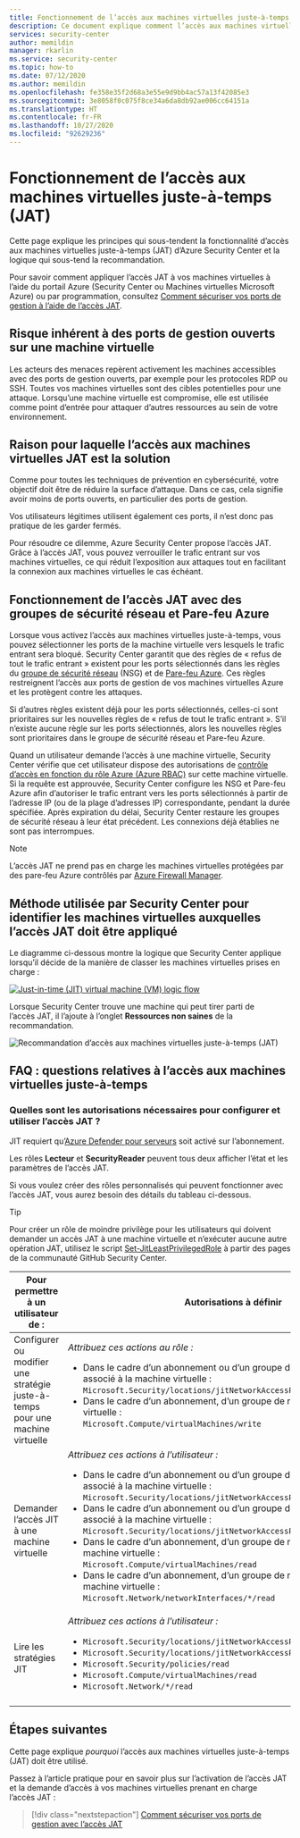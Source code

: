 ```yaml
---
title: Fonctionnement de l’accès aux machines virtuelles juste-à-temps dans Azure Security Center
description: Ce document explique comment l’accès aux machines virtuelles juste-à-temps dans Azure Security Center peut vous aider à contrôler l’accès à vos machines virtuelles Azure.
services: security-center
author: memildin
manager: rkarlin
ms.service: security-center
ms.topic: how-to
ms.date: 07/12/2020
ms.author: memildin
ms.openlocfilehash: fe358e35f2d68a3e55e9d9bb4ac57a13f42085e3
ms.sourcegitcommit: 3e8058f0c075f8ce34a6da8db92ae006cc64151a
ms.translationtype: HT
ms.contentlocale: fr-FR
ms.lasthandoff: 10/27/2020
ms.locfileid: "92629236"
---
```

# <a name="understanding-just-in-time-jit-vm-access"></a>Fonctionnement de l’accès aux machines virtuelles juste-à-temps (JAT)

Cette page explique les principes qui sous-tendent la fonctionnalité d’accès aux machines virtuelles juste-à-temps (JAT) d’Azure Security Center et la logique qui sous-tend la recommandation.

Pour savoir comment appliquer l’accès JAT à vos machines virtuelles à l’aide du portail Azure (Security Center ou Machines virtuelles Microsoft Azure) ou par programmation, consultez [Comment sécuriser vos ports de gestion à l’aide de l’accès JAT](security-center-just-in-time.md).


## <a name="the-risk-of-open-management-ports-on-a-virtual-machine"></a>Risque inhérent à des ports de gestion ouverts sur une machine virtuelle

Les acteurs des menaces repèrent activement les machines accessibles avec des ports de gestion ouverts, par exemple pour les protocoles RDP ou SSH. Toutes vos machines virtuelles sont des cibles potentielles pour une attaque. Lorsqu’une machine virtuelle est compromise, elle est utilisée comme point d’entrée pour attaquer d’autres ressources au sein de votre environnement.



## <a name="why-jit-vm-access-is-the-solution"></a>Raison pour laquelle l’accès aux machines virtuelles JAT est la solution 

Comme pour toutes les techniques de prévention en cybersécurité, votre objectif doit être de réduire la surface d’attaque. Dans ce cas, cela signifie avoir moins de ports ouverts, en particulier des ports de gestion.

Vos utilisateurs légitimes utilisent également ces ports, il n’est donc pas pratique de les garder fermés.

Pour résoudre ce dilemme, Azure Security Center propose l’accès JAT. Grâce à l’accès JAT, vous pouvez verrouiller le trafic entrant sur vos machines virtuelles, ce qui réduit l’exposition aux attaques tout en facilitant la connexion aux machines virtuelles le cas échéant.



## <a name="how-jit-operates-with-network-security-groups-and-azure-firewall"></a>Fonctionnement de l’accès JAT avec des groupes de sécurité réseau et Pare-feu Azure

Lorsque vous activez l’accès aux machines virtuelles juste-à-temps, vous pouvez sélectionner les ports de la machine virtuelle vers lesquels le trafic entrant sera bloqué. Security Center garantit que des règles de « refus de tout le trafic entrant » existent pour les ports sélectionnés dans les règles du [groupe de sécurité réseau](../virtual-network/network-security-groups-overview.md#security-rules) (NSG) et de [Pare-feu Azure](../firewall/rule-processing.md). Ces règles restreignent l’accès aux ports de gestion de vos machines virtuelles Azure et les protègent contre les attaques. 

Si d’autres règles existent déjà pour les ports sélectionnés, celles-ci sont prioritaires sur les nouvelles règles de « refus de tout le trafic entrant ». S’il n’existe aucune règle sur les ports sélectionnés, alors les nouvelles règles sont prioritaires dans le groupe de sécurité réseau et Pare-feu Azure.

Quand un utilisateur demande l’accès à une machine virtuelle, Security Center vérifie que cet utilisateur dispose des autorisations de [contrôle d’accès en fonction du rôle Azure (Azure RBAC)](../role-based-access-control/role-assignments-portal.md) sur cette machine virtuelle. Si la requête est approuvée, Security Center configure les NSG et Pare-feu Azure afin d’autoriser le trafic entrant vers les ports sélectionnés à partir de l’adresse IP (ou de la plage d’adresses IP) correspondante, pendant la durée spécifiée. Après expiration du délai, Security Center restaure les groupes de sécurité réseau à leur état précédent. Les connexions déjà établies ne sont pas interrompues.

> [!NOTE]
> L’accès JAT ne prend pas en charge les machines virtuelles protégées par des pare-feu Azure contrôlés par [Azure Firewall Manager](../firewall-manager/overview.md).




## <a name="how-security-center-identifies-which-vms-should-have-jit-applied"></a>Méthode utilisée par Security Center pour identifier les machines virtuelles auxquelles l’accès JAT doit être appliqué

Le diagramme ci-dessous montre la logique que Security Center applique lorsqu’il décide de la manière de classer les machines virtuelles prises en charge : 

[![Just-in-time (JIT) virtual machine (VM) logic flow](media/just-in-time-explained/jit-logic-flow.png)](media/just-in-time-explained/jit-logic-flow.png#lightbox)

Lorsque Security Center trouve une machine qui peut tirer parti de l’accès JAT, il l’ajoute à l’onglet **Ressources non saines** de la recommandation. 

![Recommandation d’accès aux machines virtuelles juste-à-temps (JAT)](./media/just-in-time-explained/unhealthy-resources.png)


## <a name="faq---questions-about-just-in-time-virtual-machine-access"></a>FAQ : questions relatives à l’accès aux machines virtuelles juste-à-temps

### <a name="what-permissions-are-needed-to-configure-and-use-jit"></a>Quelles sont les autorisations nécessaires pour configurer et utiliser l’accès JAT ?

JIT requiert qu’[Azure Defender pour serveurs](defender-for-servers-introduction.md) soit activé sur l’abonnement. 

Les rôles **Lecteur** et **SecurityReader** peuvent tous deux afficher l’état et les paramètres de l’accès JAT.

Si vous voulez créer des rôles personnalisés qui peuvent fonctionner avec l’accès JAT, vous aurez besoin des détails du tableau ci-dessous.

> [!TIP]
> Pour créer un rôle de moindre privilège pour les utilisateurs qui doivent demander un accès JAT à une machine virtuelle et n’exécuter aucune autre opération JAT, utilisez le script [Set-JitLeastPrivilegedRole](https://github.com/Azure/Azure-Security-Center/tree/master/Powershell%20scripts/JIT%20Custom%20Role) à partir des pages de la communauté GitHub Security Center.

| Pour permettre à un utilisateur de : | Autorisations à définir|
| --- | --- |
| Configurer ou modifier une stratégie juste-à-temps pour une machine virtuelle | *Attribuez ces actions au rôle :*  <ul><li>Dans le cadre d’un abonnement ou d’un groupe de ressources qui est associé à la machine virtuelle :<br/> `Microsoft.Security/locations/jitNetworkAccessPolicies/write` </li><li> Dans le cadre d’un abonnement, d’un groupe de ressources de machine virtuelle : <br/>`Microsoft.Compute/virtualMachines/write`</li></ul> | 
|Demander l’accès JIT à une machine virtuelle | *Attribuez ces actions à l’utilisateur :*  <ul><li>Dans le cadre d’un abonnement ou d’un groupe de ressources qui est associé à la machine virtuelle :<br/>  `Microsoft.Security/locations/jitNetworkAccessPolicies/initiate/action` </li><li>Dans le cadre d’un abonnement ou d’un groupe de ressources qui est associé à la machine virtuelle :<br/>  `Microsoft.Security/locations/jitNetworkAccessPolicies/*/read` </li><li>  Dans le cadre d’un abonnement, d’un groupe de ressources ou d’une machine virtuelle :<br/> `Microsoft.Compute/virtualMachines/read` </li><li>  Dans le cadre d’un abonnement, d’un groupe de ressources ou d’une machine virtuelle :<br/> `Microsoft.Network/networkInterfaces/*/read` </li></ul>|
|Lire les stratégies JIT| *Attribuez ces actions à l’utilisateur :*  <ul><li>`Microsoft.Security/locations/jitNetworkAccessPolicies/read`</li><li>`Microsoft.Security/locations/jitNetworkAccessPolicies/initiate/action`</li><li>`Microsoft.Security/policies/read`</li><li>`Microsoft.Compute/virtualMachines/read`</li><li>`Microsoft.Network/*/read`</li>|
|||





## <a name="next-steps"></a>Étapes suivantes

Cette page explique _pourquoi_ l’accès aux machines virtuelles juste-à-temps (JAT) doit être utilisé. 

Passez à l’article pratique pour en savoir plus sur l’activation de l’accès JAT et la demande d’accès à vos machines virtuelles prenant en charge l’accès JAT :

> [!div class="nextstepaction"]
> [Comment sécuriser vos ports de gestion avec l’accès JAT](security-center-just-in-time.md)